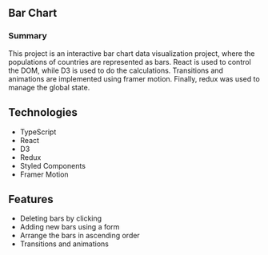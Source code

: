 ## Bar Chart 
### Summary
This project is an interactive bar chart data visualization project, where the populations of countries are represented as bars. React is used to control the DOM, while D3 is used to do the calculations. Transitions and animations are implemented using framer motion. Finally, redux was used to manage the global state.
## Technologies
 - TypeScript
 - React
 - D3
 - Redux
 - Styled Components
 - Framer Motion
## Features
 - Deleting bars by clicking
 - Adding new bars using a form
 - Arrange the bars in ascending order
 - Transitions and animations
 

